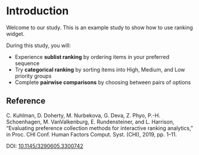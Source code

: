 # Introduction

Welcome to our study. This is an example study to show how to use ranking widget. 

During this study, you will:
- Experience **sublist ranking** by ordering items in your preferred sequence
- Try **categorical ranking** by sorting items into High, Medium, and Low priority groups  
- Complete **pairwise comparisons** by choosing between pairs of options

## Reference

C. Kuhlman, D. Doherty, M. Nurbekova, G. Deva, Z. Phyo, P.-H. Schoenhagen, M. VanValkenburg, E. Rundensteiner, and L. Harrison, 
“Evaluating preference collection methods for interactive ranking analytics,” in Proc. CHI Conf. Human Factors Comput. Syst. (CHI), 2019, pp. 1–11. 

DOI: [10.1145/3290605.3300742](https://dx.doi.org/10.1145/3290605.3300742)